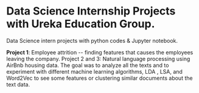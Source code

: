# Data Science Internship Projects with Ureka Education Group.

Data Science intern projects with python codes & Jupyter notebook.

**Project 1**: Employee attrition -- finding features that causes the employees leaving the company. 
Project 2 and 3: Natural language processing using AirBnb housing data. The goal was to analyze all the texts and to experiment with different machine learning algorithms, LDA , LSA, and Word2Vec to see some features or clustering similar documents about the text data.

